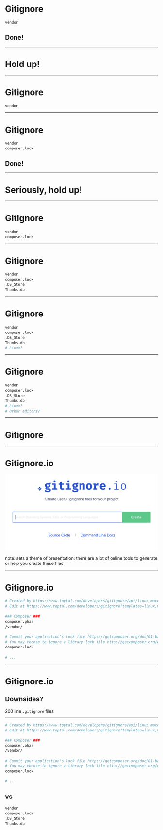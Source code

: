 <!-- .slide: data-transition="slide" -->
# Gitignore

```sh
vendor
```
<!-- .element: class="fragment" -->

## Done! <!-- .element: class="fragment" -->

***

<!-- .slide: data-transition="slide" -->
# Hold up!

***

<!-- .slide: data-transition="slide" data-auto-animate -->
# Gitignore

```sh
vendor
```
<!-- .element: data-line-numbers data-id="gitignore" -->

***

<!-- .slide: data-transition="slide" data-auto-animate -->
# Gitignore

```sh
vendor
composer.lock
```
<!-- .element: data-line-numbers data-id="gitignore" -->

## Done! <!-- .element: class="fragment" -->

***

<!-- .slide: data-transition="slide" -->
# Seriously, hold up!

***

<!-- .slide: data-transition="slide" data-auto-animate -->
# Gitignore

```sh
vendor
composer.lock
```
<!-- .element: data-line-numbers data-id="gitignore" -->

***

<!-- .slide: data-transition="slide" data-auto-animate -->
# Gitignore

```sh
vendor
composer.lock
.DS_Store
Thumbs.db
```
<!-- .element: data-line-numbers data-id="gitignore" -->

***

<!-- .slide: data-transition="slide" data-auto-animate -->
# Gitignore

```sh
vendor
composer.lock
.DS_Store
Thumbs.db
# Linux?
```
<!-- .element: data-line-numbers data-id="gitignore" -->

***

<!-- .slide: data-transition="slide" data-auto-animate -->
# Gitignore

```sh
vendor
composer.lock
.DS_Store
Thumbs.db
# Linux?
# Other editors?
```
<!-- .element: data-line-numbers data-id="gitignore" -->

***

<!-- .slide: data-transition="slide-in fade-out" -->
# Gitignore

***

<!-- .slide: data-transition="fade-in slide-out" data-auto-animate -->
# Gitignore.io

![Gitignore.io search interface](../img/gitignore.io.png) <!-- .element: class="fragment fade-up" style="width: 640px" -->

note: sets a theme of presentation: there are a lot of online tools to generate
or help you create these files

***

<!-- .slide: data-transition="slide" data-auto-animate -->
# Gitignore.io

```sh
# Created by https://www.toptal.com/developers/gitignore/api/linux,macos,phpunit,composer,intellij+all,php-cs-fixer,visualstudiocode
# Edit at https://www.toptal.com/developers/gitignore?templates=linux,macos,phpunit,composer,intellij+all,php-cs-fixer,visualstudiocode

### Composer ###
composer.phar
/vendor/

# Commit your application's lock file https://getcomposer.org/doc/01-basic-usage.md#commit-your-composer-lock-file-to-version-control
# You may choose to ignore a library lock file http://getcomposer.org/doc/02-libraries.md#lock-file
composer.lock

# ...
```

***

<!-- .slide: data-transition="slide" data-auto-animate -->
# Gitignore.io

## Downsides? <!-- .element: class="fragment" -->

200 line `.gitignore` files
<!-- .element: class="fragment" -->

***

<!-- .slide: data-transition="slide" -->
```sh
# Created by https://www.toptal.com/developers/gitignore/api/linux,macos,phpunit,composer,intellij+all,php-cs-fixer,visualstudiocode
# Edit at https://www.toptal.com/developers/gitignore?templates=linux,macos,phpunit,composer,intellij+all,php-cs-fixer,visualstudiocode

### Composer ###
composer.phar
/vendor/

# Commit your application's lock file https://getcomposer.org/doc/01-basic-usage.md#commit-your-composer-lock-file-to-version-control
# You may choose to ignore a library lock file http://getcomposer.org/doc/02-libraries.md#lock-file
composer.lock

# ...
```

## vs

```sh
vendor
composer.lock
.DS_Store
Thumbs.db
```
